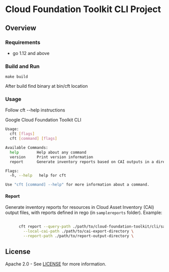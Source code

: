 # Cloud Foundation Toolkit CLI Project

## Overview

### Requirements 

 * go 1.12 and above 

### Build and Run 

    make build
    
After build find binary at bin/cft location     

### Usage

Follow cft --help instructions


Google Cloud Foundation Toolkit CLI

```bash
Usage:
  cft [flags]
  cft [command] [flags]

Available Commands:
  help        Help about any command
  version     Print version information
  report      Generate inventory reports based on CAI outputs in a directory.

Flags:
  -h, --help   help for cft

Use "cft [command] --help" for more information about a command.
```
#### Report
Generate inventory reports for resources in Cloud Asset Inventory (CAI) output files, with reports defined in rego (in `samplereports` folder).
Example:

```bash
	
	  cft report --query-path ./path/to/cloud-foundation-toolkit/cli/samplereports \
		--local-cai-path ./path/to/cai-export-directory \
		--report-path ./path/to/report-output-directory \
```

## License

Apache 2.0 - See [LICENSE](LICENSE) for more information.